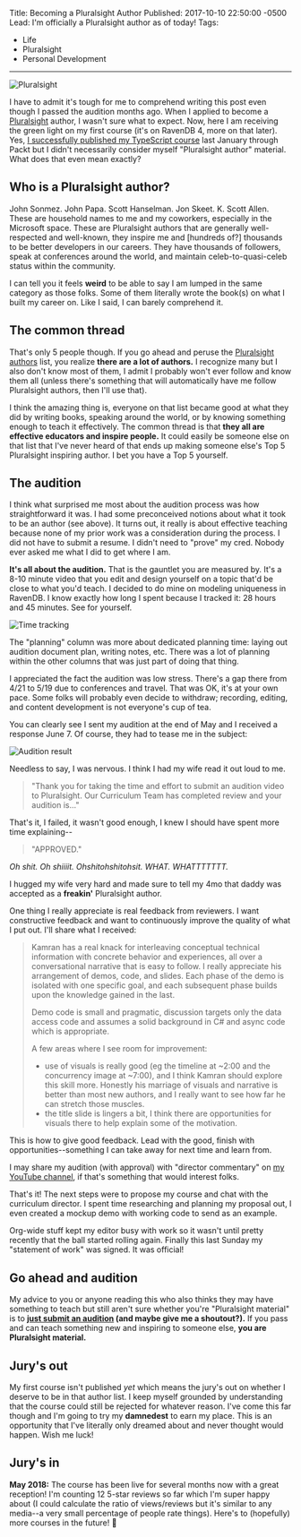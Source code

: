 Title: Becoming a Pluralsight Author
Published: 2017-10-10 22:50:00 -0500
Lead: I'm officially a Pluralsight author as of today!
Tags:
- Life
- Pluralsight
- Personal Development
---

![Pluralsight](images/pluralsight.png)

I have to admit it's tough for me to comprehend writing this post even though I passed the audition months ago. When I applied to become a [Pluralsight](https://pluralsight.com) author, I wasn't sure what to expect. Now, here I am receiving the green light on my first course (it's on RavenDB 4, more on that later). Yes, [I successfully published my TypeScript course](https://kamranicus.com/posts/2017-01-31-introduction-to-typescript-course-packt-publishing) last January through Packt but I didn't necessarily consider myself "Pluralsight author" material. What does that even mean exactly?

## Who is a Pluralsight author?

John Sonmez. John Papa. Scott Hanselman. Jon Skeet. K. Scott Allen. These are household names to me and my coworkers, especially in the Microsoft space. These are Pluralsight authors that are generally well-respected and well-known, they inspire me and [hundreds of?] thousands to be better developers in our careers. They have thousands of followers, speak at conferences around the world, and maintain celeb-to-quasi-celeb status within the community.

I can tell you it feels **weird** to be able to say I am lumped in the same category as those folks. Some of them literally wrote the book(s) on what I built my career on. Like I said, I can barely comprehend it.

## The common thread

That's only 5 people though. If you go ahead and peruse the [Pluralsight authors](https://www.pluralsight.com/authors) list, you realize **there are a lot of authors.** I recognize many but I also don't know most of them, I admit I probably won't ever follow and know them all (unless there's something that will automatically have me follow Pluralsight authors, then I'll use that).

I think the amazing thing is, everyone on that list became good at what they did by writing books, speaking around the world, or by knowing something enough to teach it effectively. The common thread is that **they all are effective educators and inspire people.** It could easily be someone else on that list that I've never heard of that ends up making someone else's Top 5 Pluralsight inspiring author. I bet you have a Top 5 yourself.

## The audition

I think what surprised me most about the audition process was how straightforward it was. I had some preconceived notions about what it took to be an author (see above). It turns out, it really is about effective teaching because none of my prior work was a consideration during the process. I did not have to submit a resume. I didn't need to "prove" my cred. Nobody ever asked me what I did to get where I am.

**It's all about the audition.** That is the gauntlet you are measured by. It's a 8-10 minute video that you edit and design yourself on a topic that'd be close to what you'd teach. I decided to do mine on modeling uniqueness in RavenDB. I know exactly how long I spent because I tracked it: 28 hours and 45 minutes. See for yourself.

![Time tracking](images/2017-10-10-23-33-38.png)

The "planning" column was more about dedicated planning time: laying out audition document plan, writing notes, etc. There was a lot of planning within the other columns that was just part of doing that thing.

I appreciated the fact the audition was low stress. There's a gap there from 4/21 to 5/19 due to conferences and travel. That was OK, it's at your own pace. Some folks will probably even decide to withdraw; recording, editing, and content development is not everyone's cup of tea.

You can clearly see I sent my audition at the end of May and I received a response June 7. Of course, they had to tease me in the subject:

![Audition result](images/2017-10-10-23-37-54.png)

Needless to say, I was nervous. I think I had my wife read it out loud to me.

> "Thank you for taking the time and effort to submit an audition video to Pluralsight. Our Curriculum Team has completed review and your audition is..."

That's it, I failed, it wasn't good enough, I knew I should have spent more time explaining--

> "APPROVED."

*Oh shit. Oh shiiiit. Ohshitohshitohsit. WHAT. WHATTTTTTT.*

I hugged my wife very hard and made sure to tell my 4mo that daddy was accepted as a **freakin'** Pluralsight author.

One thing I really appreciate is real feedback from reviewers. I want constructive feedback and want to continuously improve the quality of what I put out. I'll share what I received:

> Kamran has a real knack for interleaving conceptual technical information with concrete behavior and experiences, all over a conversational narrative that is easy to follow. I really appreciate his arrangement of demos, code, and slides. Each phase of the demo is isolated with one specific goal, and each subsequent phase builds upon the knowledge gained in the last.
>
> Demo code is small and pragmatic, discussion targets only the data access code and assumes a solid background in C# and async code which is appropriate.
>
> A few areas where I see room for improvement:
>
> - use of visuals is really good (eg the timeline at ~2:00 and the concurrency image at ~7:00), and I think Kamran should explore this skill more. Honestly his marriage of visuals and narrative is better than most new authors, and I really want to see how far he can stretch those muscles.
> - the title slide is lingers a bit, I think there are opportunities for visuals there to help explain some of the motivation.

This is how to give good feedback. Lead with the good, finish with opportunities--something I can take away for next time and learn from.

I may share my audition (with approval) with "director commentary" on [my YouTube channel](https://www.youtube.com/channel/UCq6oaAI3ZH2rGlmC9VqJm1g), if that's something that would interest folks.

That's it! The next steps were to propose my course and chat with the curriculum director. I spent time researching and planning my proposal out, I even created a mockup demo with working code to send as an example.

Org-wide stuff kept my editor busy with work so it wasn't until pretty recently that the ball started rolling again. Finally this last Sunday my "statement of work" was signed. It was official!

## Go ahead and audition

My advice to you or anyone reading this who also thinks they may have something to teach but still aren't sure whether you're "Pluralsight material" is to **[just submit an audition](https://www.pluralsight.com/teach) (and maybe give me a shoutout?).** If you pass and can teach something new and inspiring to someone else, **you are Pluralsight material.**

## Jury's out

My first course isn't published *yet* which means the jury's out on whether I deserve to be in that author list. I keep myself grounded by understanding that the course could still be rejected for whatever reason. I've come this far though and I'm going to try my **damnedest** to earn my place. This is an opportunity that I've literally only dreamed about and never thought would happen. Wish me luck!

## Jury's in

**May 2018:** The course has been live for several months now with a great reception! I'm counting 12 5-star reviews so far which I'm super happy about (I could calculate the ratio of views/reviews but it's similar to any media--a very small percentage of people rate things). Here's to (hopefully) more courses in the future! 🍻
